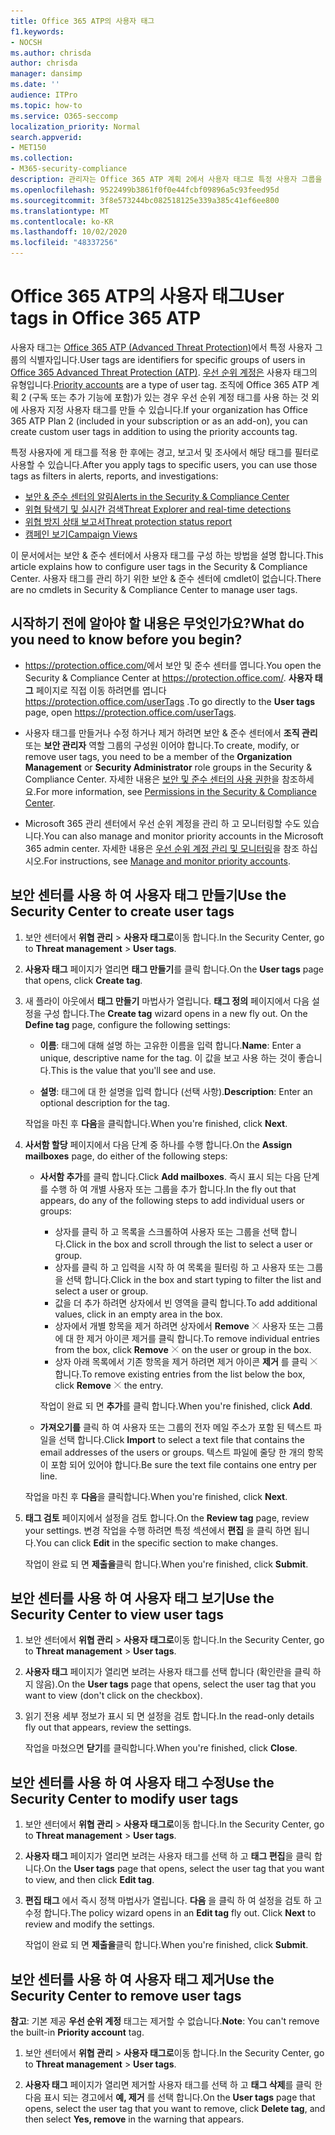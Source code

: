 ```yaml
---
title: Office 365 ATP의 사용자 태그
f1.keywords:
- NOCSH
ms.author: chrisda
author: chrisda
manager: dansimp
ms.date: ''
audience: ITPro
ms.topic: how-to
ms.service: O365-seccomp
localization_priority: Normal
search.appverid:
- MET150
ms.collection:
- M365-security-compliance
description: 관리자는 Office 365 ATP 계획 2에서 사용자 태그로 특정 사용자 그룹을 식별 하는 방법을 알 수 있습니다. 태그 필터링은 태그가 지정 된 사용자를 빠르게 식별 하기 위해 Office 365 ATP에서 경고, 보고서 및 조사를 통해 사용할 수 있습니다.
ms.openlocfilehash: 9522499b3861f0f0e44fcbf09896a5c93feed95d
ms.sourcegitcommit: 3f8e573244bc082518125e339a385c41ef6ee800
ms.translationtype: MT
ms.contentlocale: ko-KR
ms.lasthandoff: 10/02/2020
ms.locfileid: "48337256"
---
```

# <a name="user-tags-in-office-365-atp"></a><span data-ttu-id="395b7-104">Office 365 ATP의 사용자 태그</span><span class="sxs-lookup"><span data-stu-id="395b7-104">User tags in Office 365 ATP</span></span>

<span data-ttu-id="395b7-105">사용자 태그는 [Office 365 ATP (Advanced Threat Protection)](office-365-atp.md)에서 특정 사용자 그룹의 식별자입니다.</span><span class="sxs-lookup"><span data-stu-id="395b7-105">User tags are identifiers for specific groups of users in [Office 365 Advanced Threat Protection (ATP)](office-365-atp.md).</span></span> <span data-ttu-id="395b7-106">[우선 순위 계정은](https://docs.microsoft.com/microsoft-365/admin/setup/priority-accounts) 사용자 태그의 유형입니다.</span><span class="sxs-lookup"><span data-stu-id="395b7-106">[Priority accounts](https://docs.microsoft.com/microsoft-365/admin/setup/priority-accounts) are a type of user tag.</span></span> <span data-ttu-id="395b7-107">조직에 Office 365 ATP 계획 2 (구독 또는 추가 기능에 포함)가 있는 경우 우선 순위 계정 태그를 사용 하는 것 외에 사용자 지정 사용자 태그를 만들 수 있습니다.</span><span class="sxs-lookup"><span data-stu-id="395b7-107">If your organization has Office 365 ATP Plan 2 (included in your subscription or as an add-on), you can create custom user tags in addition to using the priority accounts tag.</span></span>

<span data-ttu-id="395b7-108">특정 사용자에 게 태그를 적용 한 후에는 경고, 보고서 및 조사에서 해당 태그를 필터로 사용할 수 있습니다.</span><span class="sxs-lookup"><span data-stu-id="395b7-108">After you apply tags to specific users, you can use those tags as filters in alerts, reports, and investigations:</span></span>

- [<span data-ttu-id="395b7-109">보안 & 준수 센터의 알림</span><span class="sxs-lookup"><span data-stu-id="395b7-109">Alerts in the Security & Compliance Center</span></span>](alerts.md)
- [<span data-ttu-id="395b7-110">위협 탐색기 및 실시간 검색</span><span class="sxs-lookup"><span data-stu-id="395b7-110">Threat Explorer and real-time detections</span></span>](threat-explorer.md)
- [<span data-ttu-id="395b7-111">위협 방지 상태 보고서</span><span class="sxs-lookup"><span data-stu-id="395b7-111">Threat protection status report</span></span>](view-email-security-reports.md#threat-protection-status-report)
- [<span data-ttu-id="395b7-112">캠페인 보기</span><span class="sxs-lookup"><span data-stu-id="395b7-112">Campaign Views</span></span>](campaigns.md)

<span data-ttu-id="395b7-113">이 문서에서는 보안 & 준수 센터에서 사용자 태그를 구성 하는 방법을 설명 합니다.</span><span class="sxs-lookup"><span data-stu-id="395b7-113">This article explains how to configure user tags in the Security & Compliance Center.</span></span> <span data-ttu-id="395b7-114">사용자 태그를 관리 하기 위한 보안 & 준수 센터에 cmdlet이 없습니다.</span><span class="sxs-lookup"><span data-stu-id="395b7-114">There are no cmdlets in Security & Compliance Center to manage user tags.</span></span>

## <a name="what-do-you-need-to-know-before-you-begin"></a><span data-ttu-id="395b7-115">시작하기 전에 알아야 할 내용은 무엇인가요?</span><span class="sxs-lookup"><span data-stu-id="395b7-115">What do you need to know before you begin?</span></span>

- <span data-ttu-id="395b7-116"><https://protection.office.com/>에서 보안 및 준수 센터를 엽니다.</span><span class="sxs-lookup"><span data-stu-id="395b7-116">You open the Security & Compliance Center at <https://protection.office.com/>.</span></span> <span data-ttu-id="395b7-117">**사용자 태그** 페이지로 직접 이동 하려면를 엽니다 <https://protection.office.com/userTags> .</span><span class="sxs-lookup"><span data-stu-id="395b7-117">To go directly to the **User tags** page, open <https://protection.office.com/userTags>.</span></span>

- <span data-ttu-id="395b7-118">사용자 태그를 만들거나 수정 하거나 제거 하려면 보안 & 준수 센터에서 **조직 관리** 또는 **보안 관리자** 역할 그룹의 구성원 이어야 합니다.</span><span class="sxs-lookup"><span data-stu-id="395b7-118">To create, modify, or remove user tags, you need to be a member of the **Organization Management** or **Security Administrator** role groups in the Security & Compliance Center.</span></span> <span data-ttu-id="395b7-119">자세한 내용은 [보안 및 준수 센터의 사용 권한](permissions-in-the-security-and-compliance-center.md)을 참조하세요.</span><span class="sxs-lookup"><span data-stu-id="395b7-119">For more information, see [Permissions in the Security & Compliance Center](permissions-in-the-security-and-compliance-center.md).</span></span>

- <span data-ttu-id="395b7-120">Microsoft 365 관리 센터에서 우선 순위 계정을 관리 하 고 모니터링할 수도 있습니다.</span><span class="sxs-lookup"><span data-stu-id="395b7-120">You can also manage and monitor priority accounts in the Microsoft 365 admin center.</span></span> <span data-ttu-id="395b7-121">자세한 내용은 [우선 순위 계정 관리 및 모니터링](https://docs.microsoft.com/microsoft-365/admin/setup/priority-accounts)을 참조 하십시오.</span><span class="sxs-lookup"><span data-stu-id="395b7-121">For instructions, see [Manage and monitor priority accounts](https://docs.microsoft.com/microsoft-365/admin/setup/priority-accounts).</span></span>

## <a name="use-the-security-center-to-create-user-tags"></a><span data-ttu-id="395b7-122">보안 센터를 사용 하 여 사용자 태그 만들기</span><span class="sxs-lookup"><span data-stu-id="395b7-122">Use the Security Center to create user tags</span></span>

1. <span data-ttu-id="395b7-123">보안 센터에서 **위협 관리** \> **사용자 태그로**이동 합니다.</span><span class="sxs-lookup"><span data-stu-id="395b7-123">In the Security Center, go to **Threat management** \> **User tags**.</span></span>

2. <span data-ttu-id="395b7-124">**사용자 태그** 페이지가 열리면 **태그 만들기**를 클릭 합니다.</span><span class="sxs-lookup"><span data-stu-id="395b7-124">On the **User tags** page that opens, click **Create tag**.</span></span>

3. <span data-ttu-id="395b7-125">새 플라이 아웃에서 **태그 만들기** 마법사가 열립니다. **태그 정의** 페이지에서 다음 설정을 구성 합니다.</span><span class="sxs-lookup"><span data-stu-id="395b7-125">The **Create tag** wizard opens in a new fly out. On the **Define tag** page, configure the following settings:</span></span>

   - <span data-ttu-id="395b7-126">**이름**: 태그에 대해 설명 하는 고유한 이름을 입력 합니다.</span><span class="sxs-lookup"><span data-stu-id="395b7-126">**Name**: Enter a unique, descriptive name for the tag.</span></span> <span data-ttu-id="395b7-127">이 값을 보고 사용 하는 것이 좋습니다.</span><span class="sxs-lookup"><span data-stu-id="395b7-127">This is the value that you'll see and use.</span></span>

   - <span data-ttu-id="395b7-128">**설명**: 태그에 대 한 설명을 입력 합니다 (선택 사항).</span><span class="sxs-lookup"><span data-stu-id="395b7-128">**Description**: Enter an optional description for the tag.</span></span>

   <span data-ttu-id="395b7-129">작업을 마친 후 **다음**을 클릭합니다.</span><span class="sxs-lookup"><span data-stu-id="395b7-129">When you're finished, click **Next**.</span></span>

4. <span data-ttu-id="395b7-130">**사서함 할당** 페이지에서 다음 단계 중 하나를 수행 합니다.</span><span class="sxs-lookup"><span data-stu-id="395b7-130">On the **Assign mailboxes** page, do either of the following steps:</span></span>

   - <span data-ttu-id="395b7-131">**사서함 추가**를 클릭 합니다.</span><span class="sxs-lookup"><span data-stu-id="395b7-131">Click **Add mailboxes**.</span></span> <span data-ttu-id="395b7-132">즉시 표시 되는 다음 단계를 수행 하 여 개별 사용자 또는 그룹을 추가 합니다.</span><span class="sxs-lookup"><span data-stu-id="395b7-132">In the fly out that appears, do any of the following steps to add individual users or groups:</span></span>

     - <span data-ttu-id="395b7-133">상자를 클릭 하 고 목록을 스크롤하여 사용자 또는 그룹을 선택 합니다.</span><span class="sxs-lookup"><span data-stu-id="395b7-133">Click in the box and scroll through the list to select a user or group.</span></span>
     - <span data-ttu-id="395b7-134">상자를 클릭 하 고 입력을 시작 하 여 목록을 필터링 하 고 사용자 또는 그룹을 선택 합니다.</span><span class="sxs-lookup"><span data-stu-id="395b7-134">Click in the box and start typing to filter the list and select a user or group.</span></span>
     - <span data-ttu-id="395b7-135">값을 더 추가 하려면 상자에서 빈 영역을 클릭 합니다.</span><span class="sxs-lookup"><span data-stu-id="395b7-135">To add additional values, click in an empty area in the box.</span></span>
     - <span data-ttu-id="395b7-136">상자에서 개별 항목을 제거 하려면 상자에서 **Remove** ![ ](../../media/scc-remove-icon.png) 사용자 또는 그룹에 대 한 제거 아이콘 제거를 클릭 합니다.</span><span class="sxs-lookup"><span data-stu-id="395b7-136">To remove individual entries from the box, click **Remove** ![Remove icon](../../media/scc-remove-icon.png) on the user or group in the box.</span></span>
     - <span data-ttu-id="395b7-137">상자 아래 목록에서 기존 항목을 제거 하려면 제거 아이콘 **제거** 를 클릭 ![ ](../../media/scc-remove-icon.png) 합니다.</span><span class="sxs-lookup"><span data-stu-id="395b7-137">To remove existing entries from the list below the box, click **Remove** ![Remove icon](../../media/scc-remove-icon.png) the entry.</span></span>

     <span data-ttu-id="395b7-138">작업이 완료 되 면 **추가**를 클릭 합니다.</span><span class="sxs-lookup"><span data-stu-id="395b7-138">When you're finished, click **Add**.</span></span>

   - <span data-ttu-id="395b7-139">**가져오기를** 클릭 하 여 사용자 또는 그룹의 전자 메일 주소가 포함 된 텍스트 파일을 선택 합니다.</span><span class="sxs-lookup"><span data-stu-id="395b7-139">Click **Import** to select a text file that contains the email addresses of the users or groups.</span></span> <span data-ttu-id="395b7-140">텍스트 파일에 줄당 한 개의 항목이 포함 되어 있어야 합니다.</span><span class="sxs-lookup"><span data-stu-id="395b7-140">Be sure the text file contains one entry per line.</span></span>

   <span data-ttu-id="395b7-141">작업을 마친 후 **다음**을 클릭합니다.</span><span class="sxs-lookup"><span data-stu-id="395b7-141">When you're finished, click **Next**.</span></span>

5. <span data-ttu-id="395b7-142">**태그 검토** 페이지에서 설정을 검토 합니다.</span><span class="sxs-lookup"><span data-stu-id="395b7-142">On the **Review tag** page, review your settings.</span></span> <span data-ttu-id="395b7-143">변경 작업을 수행 하려면 특정 섹션에서 **편집** 을 클릭 하면 됩니다.</span><span class="sxs-lookup"><span data-stu-id="395b7-143">You can click **Edit** in the specific section to make changes.</span></span>

   <span data-ttu-id="395b7-144">작업이 완료 되 면 **제출을**클릭 합니다.</span><span class="sxs-lookup"><span data-stu-id="395b7-144">When you're finished, click **Submit**.</span></span>

## <a name="use-the-security-center-to-view-user-tags"></a><span data-ttu-id="395b7-145">보안 센터를 사용 하 여 사용자 태그 보기</span><span class="sxs-lookup"><span data-stu-id="395b7-145">Use the Security Center to view user tags</span></span>

1. <span data-ttu-id="395b7-146">보안 센터에서 **위협 관리** \> **사용자 태그로**이동 합니다.</span><span class="sxs-lookup"><span data-stu-id="395b7-146">In the Security Center, go to **Threat management** \> **User tags**.</span></span>

2. <span data-ttu-id="395b7-147">**사용자 태그** 페이지가 열리면 보려는 사용자 태그를 선택 합니다 (확인란을 클릭 하지 않음).</span><span class="sxs-lookup"><span data-stu-id="395b7-147">On the **User tags** page that opens, select the user tag that you want to view (don't click on the checkbox).</span></span>

3. <span data-ttu-id="395b7-148">읽기 전용 세부 정보가 표시 되 면 설정을 검토 합니다.</span><span class="sxs-lookup"><span data-stu-id="395b7-148">In the read-only details fly out that appears, review the settings.</span></span>

   <span data-ttu-id="395b7-149">작업을 마쳤으면 **닫기**를 클릭합니다.</span><span class="sxs-lookup"><span data-stu-id="395b7-149">When you're finished, click **Close**.</span></span>

## <a name="use-the-security-center-to-modify-user-tags"></a><span data-ttu-id="395b7-150">보안 센터를 사용 하 여 사용자 태그 수정</span><span class="sxs-lookup"><span data-stu-id="395b7-150">Use the Security Center to modify user tags</span></span>

1. <span data-ttu-id="395b7-151">보안 센터에서 **위협 관리** \> **사용자 태그로**이동 합니다.</span><span class="sxs-lookup"><span data-stu-id="395b7-151">In the Security Center, go to **Threat management** \> **User tags**.</span></span>

2. <span data-ttu-id="395b7-152">**사용자 태그** 페이지가 열리면 보려는 사용자 태그를 선택 하 고 **태그 편집**을 클릭 합니다.</span><span class="sxs-lookup"><span data-stu-id="395b7-152">On the **User tags** page that opens, select the user tag that you want to view, and then click **Edit tag**.</span></span>

3. <span data-ttu-id="395b7-153">**편집 태그** 에서 즉시 정책 마법사가 열립니다. **다음** 을 클릭 하 여 설정을 검토 하 고 수정 합니다.</span><span class="sxs-lookup"><span data-stu-id="395b7-153">The policy wizard opens in an **Edit tag** fly out. Click **Next** to review and modify the settings.</span></span>

   <span data-ttu-id="395b7-154">작업이 완료 되 면 **제출을**클릭 합니다.</span><span class="sxs-lookup"><span data-stu-id="395b7-154">When you're finished, click **Submit**.</span></span>

## <a name="use-the-security-center-to-remove-user-tags"></a><span data-ttu-id="395b7-155">보안 센터를 사용 하 여 사용자 태그 제거</span><span class="sxs-lookup"><span data-stu-id="395b7-155">Use the Security Center to remove user tags</span></span>

<span data-ttu-id="395b7-156">**참고**: 기본 제공 **우선 순위 계정** 태그는 제거할 수 없습니다.</span><span class="sxs-lookup"><span data-stu-id="395b7-156">**Note**: You can't remove the built-in **Priority account** tag.</span></span>

1. <span data-ttu-id="395b7-157">보안 센터에서 **위협 관리** \> **사용자 태그로**이동 합니다.</span><span class="sxs-lookup"><span data-stu-id="395b7-157">In the Security Center, go to **Threat management** \> **User tags**.</span></span>

2. <span data-ttu-id="395b7-158">**사용자 태그** 페이지가 열리면 제거할 사용자 태그를 선택 하 고 **태그 삭제**를 클릭 한 다음 표시 되는 경고에서 **예, 제거** 를 선택 합니다.</span><span class="sxs-lookup"><span data-stu-id="395b7-158">On the **User tags** page that opens, select the user tag that you want to remove, click **Delete tag**, and then select **Yes, remove** in the warning that appears.</span></span>
